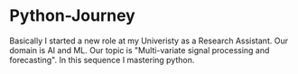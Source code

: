 # Python-Journey
Basically I started a new role at my Univeristy as a Research Assistant. Our domain is AI and ML. Our topic is "Multi-variate signal processing and forecasting". In this sequence I mastering python.
